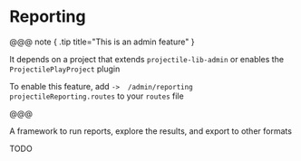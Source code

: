 # Reporting

@@@ note { .tip title="This is an admin feature" }

It depends on a project that extends `projectile-lib-admin` or enables the `ProjectilePlayProject` plugin

To enable this feature, add `->  /admin/reporting  projectileReporting.routes` to your `routes` file

@@@


A framework to run reports, explore the results, and export to other formats

TODO
